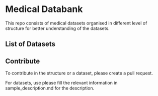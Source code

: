 # Medical Databank

This repo consists of medical datasets organised in different level of structure for better understanding of the datasets.



## List of Datasets



## Contribute

To contribute in the structure or a dataset, please create a pull request.

For datasets, use please fill the relevant information in sample_description.md for the description.
